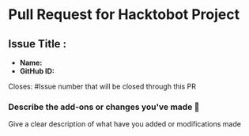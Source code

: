 # Pull Request for Hacktobot Project 
## Issue Title : <!-- Enter the issue title here -->

- **Name:** <!--Mention Your name-->
- **GitHub ID:** <!-- Mention your GitHub ID -->


<!-- Mention the following details and these are mandatory -->

Closes: #Issue number that will be closed through this PR

### Describe the add-ons or changes you've made 📃

Give a clear description of what have you added or modifications made